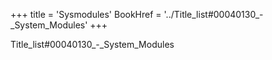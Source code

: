 +++
title = 'Sysmodules'
BookHref = '../Title_list#00040130_-_System_Modules'
+++

Title_list#00040130_-_System_Modules
